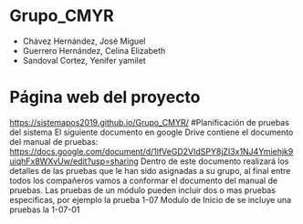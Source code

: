 # Grupo_CMYR
- Chávez Hernández, José Miguel
- Guerrero Hernández, Celina Elizabeth
- Sandoval Cortez, Yenifer yamilet 

# Página web del proyecto
https://sistemapos2019.github.io/Grupo_CMYR/
#Planificación de pruebas del sistema
El siguiente documento en google Drive contiene el documento del manual de pruebas: https://docs.google.com/document/d/1lfVeGD2VIdSPY8jZI3x1NJ4Ymiehjk9uiqhFx8WXvUw/edit?usp=sharing Dentro de este documento realizará los detalles de las pruebas que le han sido asignadas a su grupo, al final entre todos los compañeros vamos a conformar el documento del manual de pruebas. Las pruebas de un módulo pueden incluir dos o mas pruebas especificas, por ejemplo la prueba 1-07 Modulo de Inicio de se incluye una pruebas la 1-07-01

